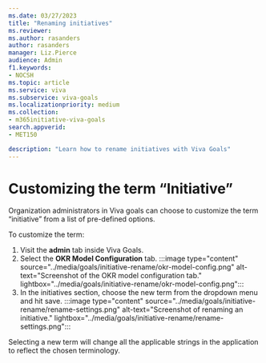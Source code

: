 ```yaml
---
ms.date: 03/27/2023
title: "Renaming initiatives"
ms.reviewer: 
ms.author: rasanders
author: rasanders
manager: Liz.Pierce
audience: Admin
f1.keywords:
- NOCSH
ms.topic: article
ms.service: viva
ms.subservice: viva-goals
ms.localizationpriority: medium
ms.collection:  
- m365initiative-viva-goals
search.appverid:
- MET150

description: "Learn how to rename initiatives with Viva Goals"
---
```


# Customizing the term “Initiative” 

Organization administrators in Viva goals can choose to customize the term “initiative” from a list of pre-defined options.  

To customize the term:  

1. Visit the **admin** tab inside Viva Goals.
1. Select the **OKR Model Configuration** tab.
    :::image type="content" source="../media/goals/initiative-rename/okr-model-config.png" alt-text="Screenshot of the OKR model configuration tab." lightbox="../media/goals/initiative-rename/okr-model-config.png":::
1. In the initiatives section, choose the new term from the dropdown menu and hit save.
    :::image type="content" source="../media/goals/initiative-rename/rename-settings.png" alt-text="Screenshot of renaming an initiative." lightbox="../media/goals/initiative-rename/rename-settings.png":::

Selecting a new term will change all the applicable strings in the application to reflect the chosen terminology.